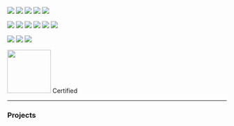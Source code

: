 
  <img src="https://img.shields.io/badge/JavaScript-323330?style=for-the-badge&logo=javascript&logoColor=F7DF1E">   <img src="https://img.shields.io/badge/TypeScript-007ACC?style=for-the-badge&logo=typescript&logoColor=white">     <img src="https://img.shields.io/badge/React-20232A?style=for-the-badge&logo=react&logoColor=61DAFB"> <img src="https://img.shields.io/badge/Redux-593D88?style=for-the-badge&logo=redux&logoColor=white">     <img src="https://img.shields.io/badge/Angular-DD0031?style=for-the-badge&logo=angular&logoColor=white">
  
  
 <img src="https://img.shields.io/badge/HTML5-E34F26?style=for-the-badge&logo=html5&logoColor=white">     <img src="https://img.shields.io/badge/CSS3-1572B6?style=for-the-badge&logo=css3&logoColor=white">     <img src="https://img.shields.io/badge/Sass-CC6699?style=for-the-badge&logo=sass&logoColor=white">     <img src="https://img.shields.io/badge/Tailwind_CSS-38B2AC?style=for-the-badge&logo=tailwind-css&logoColor=white">     <img src="https://img.shields.io/badge/material%20design-757575?style=for-the-badge&logo=material%20design&logoColor=white">     <img src="https://img.shields.io/badge/Ant%20Design-1890FF?style=for-the-badge&logo=antdesign&logoColor=white">
  
 <img src="https://img.shields.io/badge/VSCode-0078D4?style=for-the-badge&logo=visual%20studio%20code&logoColor=white">    <img src="https://img.shields.io/badge/eslint-3A33D1?style=for-the-badge&logo=eslint&logoColor=white">      <img src="https://img.shields.io/badge/prettier-1A2C34?style=for-the-badge&logo=prettier&logoColor=F7BA3E">
 
 
 
[<img src="https://rs.school/images/rs_school.svg" width="100">](https://rs.school/index.html)  Certified

-----------------

 
 ### Projects
 
